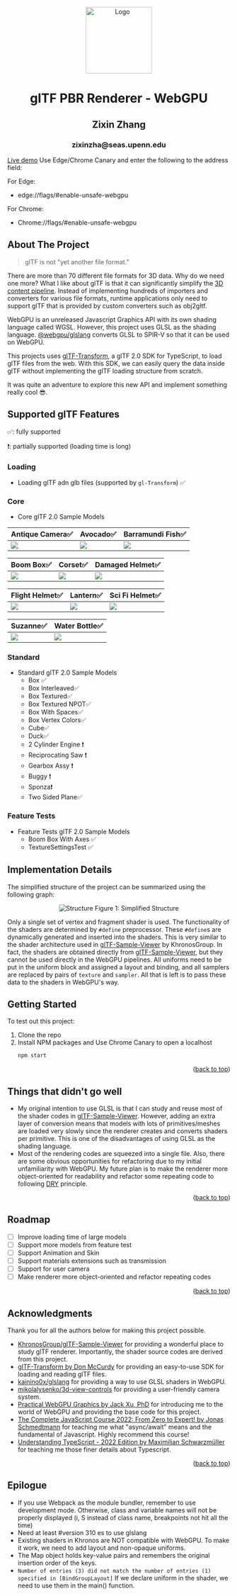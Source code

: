 <div id="top"></div>
<!-- PROJECT LOGO -->
<br />
<div align="center">
    <img src="mdAssets/logo.png" alt="Logo" width="150" height="150">

  <h1 align="center">glTF PBR Renderer - WebGPU</h1>
  <h2 align="center">Zixin Zhang</h2>
  <h3 align="center">zixinzha@seas.upenn.edu</h3>
</div>

<!-- ABOUT THE PROJECT -->

[Live demo](https://gltf-webgpu.netlify.app/) Use Edge/Chrome Canary and enter the following to the address field: 

For Edge: 
- edge://flags/#enable-unsafe-webgpu

For Chrome: 
- Chrome://flags/#enable-unsafe-webgpu

## About The Project

> glTF is not "yet another file format."

There are more than 70 different file formats for 3D data. Why do we need one more? What I like about glTF is that it can significantly simplify the [3D content pipeline](https://github.com/KhronosGroup/glTF-Tutorials/blob/master/gltfTutorial/images/contentPipelineWithGltf.png). Instead of implementing hundreds of importers and converters for various file formats, runtime applications only need to support glTF that is provided by custom converters such as obj2gltf.

WebGPU is an unreleased Javascript Graphics API with its own shading language called WGSL. However, this project uses GLSL as the shading language. [@webgpu/glslang](https://www.npmjs.com/package/@webgpu/glslang) converts GLSL to SPIR-V so that it can be used on WebGPU.

This projects uses [glTF-Transform](https://github.com/donmccurdy/glTF-Transform), a glTF 2.0 SDK for TypeScript, to load glTF files from the web. With this SDK, we can easily query the data inside glTF without implementing the glTF loading structure from scratch.

It was quite an adventure to explore this new API and implement something really cool 😎. 

## Supported glTF Features

✅: fully supported

❗: partially supported (loading time is long)

### Loading 

- Loading glTF adn glb files (supported by `gl-Transform`) ✅

### Core

- Core glTF 2.0 Sample Models

| Antique Camera✅ | Avocado✅ | Barramundi Fish✅ |
|---|---|---|
|![](mdAssets/AntiqueCamera.gif)|![](mdAssets/Avocado.gif)|![](mdAssets/BarramundiFish.gif)|

| Boom Box✅ | Corset✅ | Damaged Helmet✅ |
|---|---|---|
|![](mdAssets/BoomBox.gif)|![](mdAssets/Corset.gif)|![](mdAssets/DamagedHelmet.gif)|

| Flight Helmet✅ | Lantern✅ | Sci Fi Helmet✅ |
|---|---|---|
|![](mdAssets/FlightHelmet.gif)|![](mdAssets/Lantern.gif)|![](mdAssets/SciFiHelmet.gif)|

|  Suzanne✅ | Water Bottle✅ | 
|---|---|
|![](mdAssets/Suzanne.gif)|![](mdAssets/WaterBottle.gif)|


### Standard

- Standard glTF 2.0 Sample Models 
  - Box ✅
  - Box Interleaved✅
  - Box Textured✅
  - Box Textured NPOT✅
  - Box With Spaces✅
  - Box Vertex Colors✅
  - Cube✅
  - Duck✅
  - 2 Cylinder Engine ❗
  - Reciprocating Saw ❗
  - Gearbox Assy ❗
  - Buggy ❗
  - Sponza❗
  - Two Sided Plane✅

### Feature Tests

- Feature Tests glTF 2.0 Sample Models 
  - Boom Box With Axes ✅
  - TextureSettingsTest ✅

## Implementation Details

The simplified structure of the project can be summarized using the following graph:

<div align="center">
    <img src="mdAssets/structure.png" alt="Structure">
<h8 align="center">Figure 1: Simplified Structure</h8>
</div>

Only a single set of vertex and fragment shader is used. The functionality of the shaders are determined by `#define` preprocessor. These `#define`s are dynamically generated and inserted into the shaders. This is very similar to the shader architecture used in [glTF-Sample-Viewer](https://github.com/KhronosGroup/glTF-Sample-Viewer) by KhronosGroup. In fact, the shaders are obtained directly from [glTF-Sample-Viewer](https://github.com/KhronosGroupglTF-Sample-Viewer), but they cannot be used directly in the WebGPU pipelines. All uniforms need to be put in the uniform block and assigned a layout and binding, and all samplers are replaced by pairs of `texture` and `sampler`. All that is left is to pass these data to the shaders in WebGPU's way.

<!-- GETTING STARTED -->

## Getting Started

To test out this project: 

1. Clone the repo
2. Install NPM packages and Use Chrome Canary to open a localhost 
   ```sh
   npm start
   ```

<p align="right">(<a href="#top">back to top</a>)</p>

<!-- USAGE EXAMPLES -->

## Things that didn't go well

- My original intention to use GLSL is that I can study and reuse most of the shader codes in [glTF-Sample-Viewer](https://github.com/KhronosGroup/glTF-Sample-Viewer). However, adding an extra layer of conversion means that models with lots of primitives/meshes are loaded very slowly since the renderer creates and converts shaders per primitive. This is one of the disadvantages of using GLSL as the shading language.
- Most of the rendering codes are squeezed into a single file. Also, there are some obvious opportunities for refactoring due to my initial unfamiliarity with WebGPU. My future plan is to make the renderer more object-oriented for readability and refactor some repeating code to following [DRY](https://en.wikipedia.org/wiki/Don%27t_repeat_yourself) principle. 

<p align="right">(<a href="#top">back to top</a>)</p>

<!-- ROADMAP -->

## Roadmap

- [ ] Improve loading time of large models
- [ ] Support more models from feature test
- [ ] Support Animation and Skin
- [ ] Support materials extensions such as transmission
- [ ] Support for user camera
- [ ] Make renderer more object-oriented and refactor repeating codes

<p align="right">(<a href="#top">back to top</a>)</p>


<!-- ACKNOWLEDGMENTS -->

## Acknowledgments

Thank you for all the authors below for making this project possible. 

- [KhronosGroup/glTF-Sample-Viewer](https://github.com/KhronosGroup/glTF-Sample-Viewer) for providing a wonderful place to study glTF renderer. Importantly, the shader source codes are derived from this project. 
- [glTF-Transform by Don McCurdy](https://gltf-transform.donmccurdy.com/) for providing an easy-to-use SDK for loading and reading glTF files. 
- [kainino0x/glslang](https://github.com/kainino0x/glslang.js) for providing a way to use GLSL shaders in WebGPU.
- [mikolalysenko/3d-view-controls](https://github.com/mikolalysenko/3d-view-controls) for providing a user-friendly camera system.
- [Practical WebGPU Graphics by Jack Xu, PhD](https://drxudotnet.com/Home/DownloadCode?bookId=20) for introducing me to the world of WebGPU and providing the base code for this project. 
- [The Complete JavaScript Course 2022: From Zero to Expert! by Jonas Schmedtmann](https://www.udemy.com/course/the-complete-javascript-course/) for teaching me what "async/await" means and the fundamental of Javascript. Highly recommend this course! 
- [Understanding TypeScript - 2022 Edition by Maximilian Schwarzmüller](https://www.udemy.com/course/understanding-typescript/) for teaching me those finer details about Typescript. 


<p align="right">(<a href="#top">back to top</a>)</p>

## Epilogue

- If you use Webpack as the module bundler, remember to use development mode. Otherwise, class and variable names will not be properly displayed (i, S instead of class name, breakpoints not hit all the time)
- Need at least #version 310 es to use glslang
- Existing shaders in Khronos are NOT compatible with WebGPU. To make it work, we need to add layout and non-opaque uniforms.
- The Map object holds key-value pairs and remembers the original insertion order of the keys.
- `Number of entries (3) did not match the number of entries (1) specified in [BindGroupLayout]` If we declare uniform in the shader, we need to use them in the main() function. 
